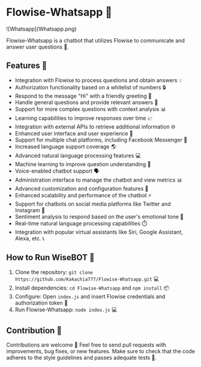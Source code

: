 <h1>Flowise-Whatsapp 🤖</h1> ![Whatsapp](Whatsapp.png)
<p>Flowise-Whatsapp is a chatbot that utilizes Flowise to communicate and answer user questions 💬.</p> <h2>Features 🎉</h2> <ul> <li>Integration with Flowise to process questions and obtain answers 💡</li> <li>Authorization functionality based on a whitelist of numbers 🔒</li> <li>Respond to the message "Hi" with a friendly greeting 👋</li> <li>Handle general questions and provide relevant answers 🤔</li> <li>Support for more complex questions with context analysis 📊</li> <li>Learning capabilities to improve responses over time 📈</li> <li>Integration with external APIs to retrieve additional information 🌐</li> <li>Enhanced user interface and user experience 🎨</li> <li>Support for multiple chat platforms, including Facebook Messenger 📱</li> <li>Increased language support coverage 🌎</li> <li>Advanced natural language processing features 💻</li> <li>Machine learning to improve question understanding 🤖</li> <li>Voice-enabled chatbot support 🗣️</li> <li>Administration interface to manage the chatbot and view metrics 📊</li> <li>Advanced customization and configuration features 🔧</li> <li>Enhanced scalability and performance of the chatbot ⚡️</li> <li>Support for chatbots on social media platforms like Twitter and Instagram 📱</li> <li>Sentiment analysis to respond based on the user's emotional tone 🤔</li> <li>Real-time natural language processing capabilities ⏱️</li> <li>Integration with popular virtual assistants like Siri, Google Assistant, Alexa, etc. 📞</li> </ul> <h2>How to Run WiseBOT 🚀</h2> <ol> <li>Clone the repository: <code>git clone https://github.com/Kakachia777/Flowise-Whatsapp.git</code> 💻</li> <li>Install dependencies: <code>cd Flowise-Whatsapp</code> and <code>npm install</code> 📦</li> <li>Configure: Open <code>index.js</code> and insert Flowise credentials and authorization token 🔑</li> <li>Run Flowise-Whatsapp: <code>node index.js</code> 💻</li> </ol> <h2>Contribution 🤝</h2> <p>Contributions are welcome 🙏 Feel free to send pull requests with improvements, bug fixes, or new features. Make sure to check that the code adheres to the style guidelines and passes adequate tests 📝.</p>
